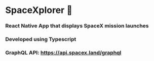 # SpaceXplorer 🚀

### React Native App that displays SpaceX mission launches
### Developed using Typescript 
### GraphQL API: https://api.spacex.land/graphql
